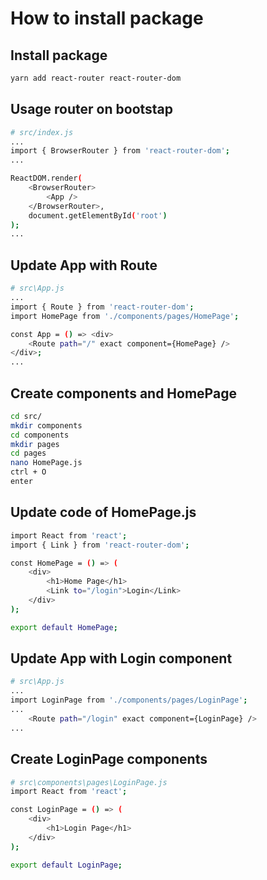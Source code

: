 # How to install package

## Install package

```bash
yarn add react-router react-router-dom
```

## Usage router on bootstap

```bash
# src/index.js
...
import { BrowserRouter } from 'react-router-dom';
...

ReactDOM.render(
    <BrowserRouter>
        <App />
    </BrowserRouter>,
    document.getElementById('root')
);
...
```

## Update App with Route

```bash
# src\App.js
...
import { Route } from 'react-router-dom';
import HomePage from './components/pages/HomePage';

const App = () => <div>
    <Route path="/" exact component={HomePage} />
</div>;
...
```

## Create components and HomePage

```bash
cd src/
mkdir components
cd components
mkdir pages
cd pages
nano HomePage.js
ctrl + O  
enter
```

## Update code of HomePage.js

```bash
import React from 'react';
import { Link } from 'react-router-dom';

const HomePage = () => (
    <div>
        <h1>Home Page</h1>
        <Link to="/login">Login</Link>
    </div>
);

export default HomePage;
```

## Update App with Login component

```bash
# src\App.js
...
import LoginPage from './components/pages/LoginPage';
...
    <Route path="/login" exact component={LoginPage} />
...
```

## Create LoginPage components

```bash
# src\components\pages\LoginPage.js
import React from 'react';

const LoginPage = () => (
    <div>
        <h1>Login Page</h1>
    </div>
);

export default LoginPage;
```
